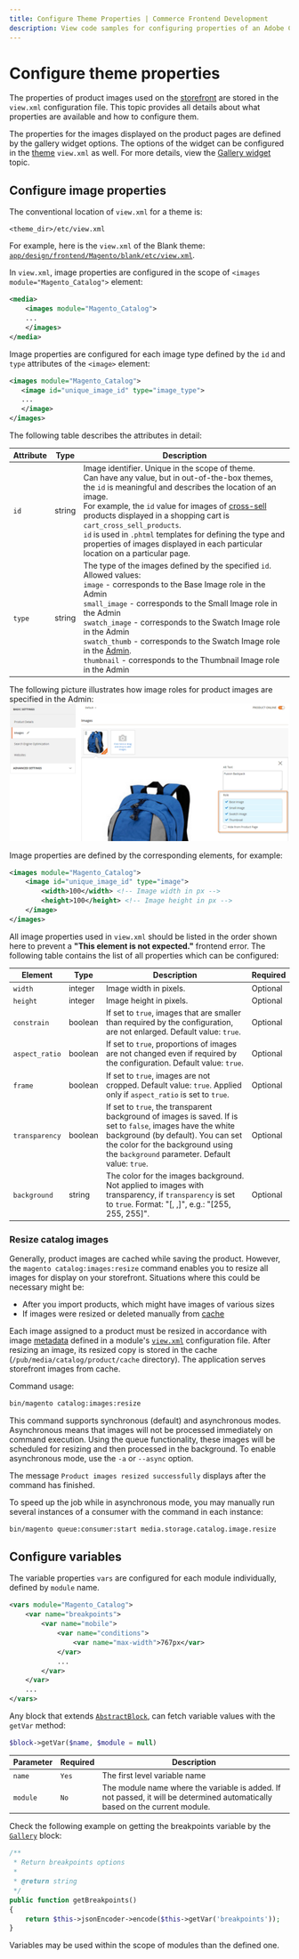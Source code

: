 ```yaml
---
title: Configure Theme Properties | Commerce Frontend Development
description: View code samples for configuring properties of an Adobe Commerce and Magento Open Source theme.
---
```


# Configure theme properties

The properties of product images used on the [storefront](https://glossary.magento.com/storefront) are stored in the `view.xml` configuration file. This topic provides all details about what properties are available and how to configure them.

The properties for the images displayed on the product pages are defined by the gallery widget options. The options of the widget can be configured in the [theme](https://glossary.magento.com/theme) `view.xml` as well. For more details, view the [Gallery widget](../../javascript/jquery-widgets/gallery.md) topic.

## Configure image properties

The conventional location of `view.xml` for a theme is:

```text
<theme_dir>/etc/view.xml
```

For example, here is the `view.xml` of the Blank theme: [`app/design/frontend/Magento/blank/etc/view.xml`](https://github.com/magento/magento2/blob/2.4/app/design/frontend/Magento/blank/etc/view.xml).

In `view.xml`, image properties are configured in the scope of `<images module="Magento_Catalog">` element:

```xml
<media>
    <images module="Magento_Catalog">
    ...
    </images>
</media>
```

Image properties are configured for each image type defined by the `id` and `type` attributes of the `<image>` element:

```xml
<images module="Magento_Catalog">
   <image id="unique_image_id" type="image_type">
   ...
   </image>
</images>
```

The following table describes the attributes in detail:

|Attribute|Type|Description|
|--- |--- |--- |
|`id`|string|Image identifier. Unique in the scope of theme.<br />Can have any value, but in out-of-the-box themes, the `id` is meaningful and describes the location of an image.<br />For example, the `id` value for images of [cross-sell](https://glossary.magento.com/cross-sell) products displayed in a shopping cart is `cart_cross_sell_products`.<br />`id` is used in `.phtml` templates for defining the type and properties of images displayed in each particular location on a particular page.|
|`type`|string|The type of the images defined by the specified `id`. Allowed values:<br />`image` - corresponds to the Base Image role in the Admin<br />`small_image` - corresponds to the Small Image role in the Admin<br />`swatch_image` - corresponds to the Swatch Image role in the Admin<br />`swatch_thumb` - corresponds to the Swatch Image role in the [Admin](https://glossary.magento.com/magento-admin).<br />`thumbnail` - corresponds to the Thumbnail Image role in the Admin|

The following picture illustrates how image roles for product images are specified in the Admin:
![Setting image role in Admin](../../_images/frontend/fdg_theme_bck.png)

Image properties are defined by the corresponding elements, for example:

```xml
<images module="Magento_Catalog">
    <image id="unique_image_id" type="image">
        <width>100</width> <!-- Image width in px -->
        <height>100</height> <!-- Image height in px -->
    </image>
</images>
```

All image properties used in `view.xml` should be listed in the order shown here to prevent a **"This element is not expected."** frontend error. The following table contains the list of all properties which can be configured:

| Element | Type | Description | Required |
| --- | --- | --- | --- |
| `width` | integer | Image width in pixels. | Optional |
| `height` | integer | Image height in pixels. | Optional |
| `constrain` | boolean | If set to `true`, images that are smaller than required by the configuration, are not enlarged. Default value: `true`. | Optional |
| `aspect_ratio` | boolean | If set to `true`, proportions of images are not changed even if required by the configuration. Default value: `true`. | Optional |
| `frame` | boolean | If set to `true`, images are not cropped. Default value: `true`. Applied only if `aspect_ratio` is set to `true`. | Optional |
| `transparency` | boolean | If set to `true`, the transparent background of images is saved. If is set to `false`, images have the white background (by default). You can set the color for the background using the `background` parameter. Default value: `true`. | Optional |
| `background` | string | The color for the images background. Not applied to images with transparency, if `transparency` is set to `true`. Format: "[, ,]", e.g.: "[255, 255, 255]". | Optional |

### Resize catalog images

Generally, product images are cached while saving the product. However, the `magento catalog:images:resize` command enables you to resize all images for display on your storefront. Situations where this could be necessary might be:

*  After you import products, which might have images of various sizes
*  If images were resized or deleted manually from [cache](https://glossary.magento.com/cache)

Each image assigned to a product must be resized in accordance with image [metadata](https://glossary.magento.com/metadata) defined in a module's [`view.xml`](create-storefront.md#configure-images) configuration file. After resizing an image, its resized copy is stored in the cache (`/pub/media/catalog/product/cache` directory). The application serves storefront images from cache.

Command usage:

```bash
bin/magento catalog:images:resize
```

This command supports synchronous (default) and asynchronous modes.  Asynchronous means that images will not be processed immediately on command execution. Using the queue functionality, these images will be scheduled for resizing and then processed in the background. To enable asynchronous mode, use the `-a` or `--async` option.

The message `Product images resized successfully` displays after the command has finished.

To speed up the job while in asynchronous mode, you may manually run several instances of a consumer with the command in each instance:

```bash
bin/magento queue:consumer:start media.storage.catalog.image.resize
```

## Configure variables

The variable properties `vars` are configured for each module individually, defined by `module` name.

```xml
<vars module="Magento_Catalog">
    <var name="breakpoints">
        <var name="mobile">
            <var name="conditions">
                <var name="max-width">767px</var>
            </var>
            ...
        </var>
    </var>
    ...
</vars>
```

Any block that extends [`AbstractBlock`](https://github.com/magento/magento2/blob/2.4/lib/internal/Magento/Framework/View/Element/AbstractBlock.php), can fetch variable values with the `getVar` method:

```php
$block->getVar($name, $module = null)
```

| Parameter | Required | Description |
| --- | --- | --- |
| `name` | `Yes` | The first level variable name |
| `module` | `No` | The module name where the variable is added. If not passed, it will be determined automatically based on the current module. |

Check the following example on getting the breakpoints variable by the [`Gallery`](https://github.com/magento/magento2/blob/2.4/app/code/Magento/Catalog/Block/Product/View/Gallery.php) block:

```php
/**
 * Return breakpoints options
 *
 * @return string
 */
public function getBreakpoints()
{
    return $this->jsonEncoder->encode($this->getVar('breakpoints'));
}
```

<InlineAlert variant="info" slots="text"/>

Variables may be used within the scope of modules than the defined one.
